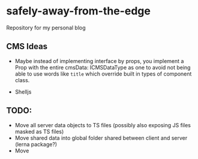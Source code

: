 # safely-away-from-the-edge
Repository for my personal blog

## CMS Ideas

- Maybe instead of implementing interface by props, you implement a Prop with the entire cmsData: ICMSDataType as one to avoid not being able to use words like `title` which override built in types of component class.

- Shelljs

## TODO:

- Move all server data objects to TS files (possibly also exposing JS files masked as TS files)
- Move shared data into global folder shared between client and server (lerna package?)
- Move 